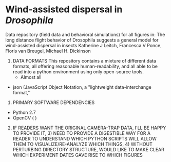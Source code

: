 # Wind-assisted dispersal in <i>Drosophila</i>

Data repository (field data and behavioral simulations) for all figures in:
The long distance flight behavior of Drosophila suggests a general model for wind-assisted dispersal in insects
Katherine J Leitch, Francesca V Ponce, Floris van Breugel, Michael H. Dickinson

1) DATA FORMATS
This repository contains a mixture of different data formats, all offering reasonable human-readability, and all able to be read into a python environment using only open-source tools. 
	- Almost all 


- json (JavaScript Object Notation, a "lightweight data-interchange format," 
1) PRIMARY SOFTWARE DEPENDENCIES
- Python 2.7
- OpenCV ( )


2) IF READERS WANT THE ORIGINAL CAMERA-TRAP DATA, I'LL BE HAPPY TO PROVIDE IT, 3) NEED TO PROVIDE A DIGESTIBLE WAY FOR A READER TO UNDERSTAND WHICH PYTHON SCRIPTS WILL ALLOW THEM TO VISUALIZE/RE-ANALYZE WHICH THINGS, 4) WITHOUT PERTURBING DIRECTORY STRUCTURE, WOULD LIKE TO MAKE CLEAR WHICH EXPERIMENT DATES GAVE RISE TO WHICH FIGURES


